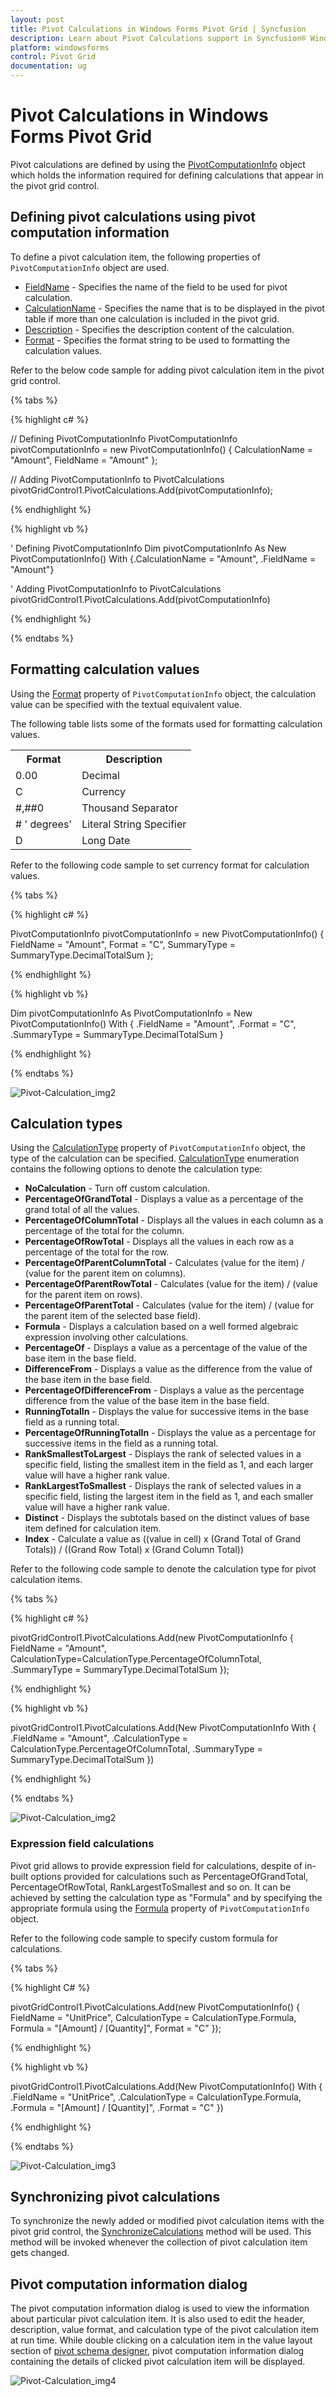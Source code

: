 ```yaml
---
layout: post
title: Pivot Calculations in Windows Forms Pivot Grid | Syncfusion
description: Learn about Pivot Calculations support in Syncfusion® Windows Forms Pivot Grid control and more details.
platform: windowsforms
control: Pivot Grid
documentation: ug
---
```


# Pivot Calculations in Windows Forms Pivot Grid

Pivot calculations are defined by using the [PivotComputationInfo](https://help.syncfusion.com/cr/windowsforms/Syncfusion.PivotAnalysis.Base.PivotComputationInfo.html) object which holds the information required for defining calculations that appear in the pivot grid control.

## Defining pivot calculations using pivot computation information

To define a pivot calculation item, the following properties of `PivotComputationInfo` object are used.

* [FieldName](https://help.syncfusion.com/cr/windowsforms/Syncfusion.PivotAnalysis.Base.PivotComputationInfo.html#Syncfusion_PivotAnalysis_Base_PivotComputationInfo_FieldName) -
Specifies the name of the field to be used for pivot calculation.
* [CalculationName](https://help.syncfusion.com/cr/windowsforms/Syncfusion.PivotAnalysis.Base.PivotComputationInfo.html#Syncfusion_PivotAnalysis_Base_PivotComputationInfo_CalculationName) - Specifies the name that is to be displayed in the pivot table if more than one calculation is included in the pivot grid.
* [Description](https://help.syncfusion.com/cr/windowsforms/Syncfusion.PivotAnalysis.Base.PivotComputationInfo.html#Syncfusion_PivotAnalysis_Base_PivotComputationInfo_Description) -
Specifies the description content of the calculation.
* [Format](https://help.syncfusion.com/cr/windowsforms/Syncfusion.PivotAnalysis.Base.PivotComputationInfo.html#Syncfusion_PivotAnalysis_Base_PivotComputationInfo_Format) -
Specifies the format string to be used to formatting the calculation values.

Refer to the below code sample for adding pivot calculation item in the pivot grid control.

{% tabs %}

{% highlight c# %}

// Defining PivotComputationInfo
PivotComputationInfo pivotComputationInfo = new PivotComputationInfo() { CalculationName = "Amount", FieldName = "Amount" };

// Adding PivotComputationInfo to PivotCalculations
pivotGridControl1.PivotCalculations.Add(pivotComputationInfo);

{% endhighlight %}

{% highlight vb %}

' Defining PivotComputationInfo
Dim pivotComputationInfo As New PivotComputationInfo() With {.CalculationName = "Amount", .FieldName = "Amount"}

' Adding PivotComputationInfo to PivotCalculations
pivotGridControl1.PivotCalculations.Add(pivotComputationInfo)

{% endhighlight %}

{% endtabs %}

## Formatting calculation values

Using the [Format](https://help.syncfusion.com/cr/windowsforms/Syncfusion.PivotAnalysis.Base.PivotComputationInfo.html#Syncfusion_PivotAnalysis_Base_PivotComputationInfo_Format) property of `PivotComputationInfo` object, the calculation value can be specified with the textual equivalent value.

The following table lists some of the formats used for formatting calculation values.

<table>
<tr>
<th>
Format</th><th>
Description</th></tr>
<tr>
<td>
0.00</td><td>
Decimal</td></tr>
<tr>
<td>
C</td><td>
Currency</td></tr>
<tr>
<td>
#,##0</td><td>
Thousand Separator</td></tr>
<tr>
<td># ' degrees'</td><td>
Literal String Specifier</td></tr>
<tr>
<td>
D</td><td>
Long Date</td></tr>
</table>

Refer to the following code sample to set currency format for calculation values.

{% tabs %}

{% highlight c# %}

PivotComputationInfo pivotComputationInfo = new PivotComputationInfo()
{
    FieldName = "Amount",
    Format = "C",
    SummaryType = SummaryType.DecimalTotalSum
};

{% endhighlight %}

{% highlight vb %}

Dim pivotComputationInfo As PivotComputationInfo = New PivotComputationInfo() With
{
    .FieldName = "Amount",
    .Format = "C",
    .SummaryType = SummaryType.DecimalTotalSum
}

{% endhighlight %}

{% endtabs %}

![Pivot-Calculation_img2](Pivot-Calculations_images/Pivot-Calculation_img1.png)

## Calculation types

Using the [CalculationType](https://help.syncfusion.com/cr/windowsforms/Syncfusion.PivotAnalysis.Base.PivotComputationInfo.html#Syncfusion_PivotAnalysis_Base_PivotComputationInfo_CalculationType) property of `PivotComputationInfo` object, the type of the calculation can be specified. [CalculationType](https://help.syncfusion.com/cr/windowsforms/Syncfusion.PivotAnalysis.Base.PivotComputationInfo.html#Syncfusion_PivotAnalysis_Base_PivotComputationInfo_CalculationType) enumeration contains the following options to denote the calculation type:

* **NoCalculation** - Turn off custom calculation.
* **PercentageOfGrandTotal** - Displays a value as a percentage of the grand total of all the values.
* **PercentageOfColumnTotal** - Displays all the values in each column as a percentage of the total for the column.
* **PercentageOfRowTotal** - Displays all the values in each row as a percentage of the total for the row.
* **PercentageOfParentColumnTotal** - Calculates (value for the item) / (value for the parent item on columns).
* **PercentageOfParentRowTotal** - Calculates (value for the item) / (value for the parent item on rows).
* **PercentageOfParentTotal** - Calculates (value for the item) / (value for the parent item of the selected base field).
* **Formula** - Displays a calculation based on a well formed algebraic expression involving other calculations.
* **PercentageOf** - Displays a value as a percentage of the value of the base item in the base field.
* **DifferenceFrom** - Displays a value as the difference from the value of the base item in the base field.
* **PercentageOfDifferenceFrom** - Displays a value as the percentage difference from the value of the base item in the base field.
* **RunningTotalIn** - Displays the value for successive items in the base field as a running total.
* **PercentageOfRunningTotalIn** - Displays the value as a percentage for successive items in the  field as a running total.
* **RankSmallestToLargest** - Displays the rank of selected values in a specific field, listing the smallest item in the field as 1, and each larger value will have a higher rank value.
* **RankLargestToSmallest** - Displays the rank of selected values in a specific field, listing the largest item in the field as 1, and each smaller value will have a higher rank value.
* **Distinct** - Displays the subtotals based on the distinct values of base item defined for calculation item.
* **Index** - Calculate a value as ((value in cell) x (Grand Total of Grand Totals)) / ((Grand Row Total) x (Grand Column Total))

Refer to the following code sample to denote the calculation type for pivot calculation items.

{% tabs %}

{% highlight c# %}

pivotGridControl1.PivotCalculations.Add(new PivotComputationInfo
{
    FieldName = "Amount",
    CalculationType=CalculationType.PercentageOfColumnTotal,
    .SummaryType = SummaryType.DecimalTotalSum
});

{% endhighlight %}

{% highlight vb %}

pivotGridControl1.PivotCalculations.Add(New PivotComputationInfo With
{
    .FieldName = "Amount",
    .CalculationType = CalculationType.PercentageOfColumnTotal,
    .SummaryType = SummaryType.DecimalTotalSum
})

{% endhighlight %}

{% endtabs %}

![Pivot-Calculation_img2](Pivot-Calculations_images/Pivot-Calculation_img2.png)

### Expression field calculations

Pivot grid allows to provide expression field for calculations, despite of in-built options provided for calculations such as PercentageOfGrandTotal, PercentageOfRowTotal, RankLargestToSmallest and so on. It can be achieved by setting the calculation type as "Formula" and by specifying the appropriate formula using the [Formula](https://help.syncfusion.com/cr/windowsforms/Syncfusion.PivotAnalysis.Base.PivotComputationInfo.html#Syncfusion_PivotAnalysis_Base_PivotComputationInfo_Formula) property of `PivotComputationInfo` object.

Refer to the following code sample to specify custom formula for calculations.

{% tabs %}

{% highlight C# %}

pivotGridControl1.PivotCalculations.Add(new PivotComputationInfo()
{
    FieldName = "UnitPrice",
    CalculationType = CalculationType.Formula,
    Formula = "[Amount] / [Quantity]",
    Format = "C"
});

{% endhighlight %}

{% highlight vb %}

pivotGridControl1.PivotCalculations.Add(New PivotComputationInfo() With
{
    .FieldName = "UnitPrice",
    .CalculationType = CalculationType.Formula,
    .Formula = "[Amount] / [Quantity]",
     .Format = "C"
})

{% endhighlight %}

{% endtabs %}

![Pivot-Calculation_img3](Pivot-Calculations_images/Pivot-Calculation_img3.png)

## Synchronizing pivot calculations

To synchronize the newly added or modified pivot calculation items with the pivot grid control, the [SynchronizeCalculations](https://help.syncfusion.com/cr/windowsforms/Syncfusion.Windows.Forms.PivotAnalysis.PivotGridControlBase.html#Syncfusion_Windows_Forms_PivotAnalysis_PivotGridControlBase_SynchronizeCalculations_System_Collections_Specialized_NotifyCollectionChangedEventArgs_) method will be used. This method will be invoked whenever the collection of pivot calculation item gets changed.

## Pivot computation information dialog

The pivot computation information dialog is used to view the information about particular pivot calculation item. It is also used to edit the header, description, value format, and calculation type of the pivot calculation item at run time. While double clicking on a calculation item in the value layout section of [pivot schema designer](https://help.syncfusion.com/windowsforms/pivot-grid/pivot-schema-designer), pivot computation information dialog containing the details of clicked pivot calculation item will be displayed.

![Pivot-Calculation_img4](Pivot-Calculations_images/Pivot-Calculation_img4.png)
